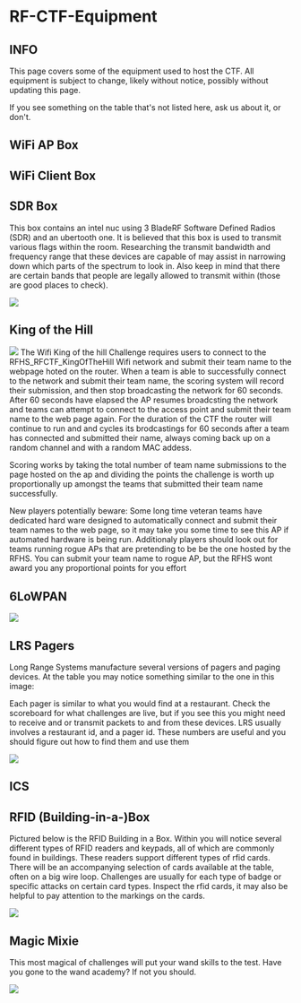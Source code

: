 # RF-CTF-Equipment

## INFO

This page covers some of the equipment used to host the CTF.  All equipment is subject to change, likely without notice, possibly without updating this page.

If you see something on the table that's not listed here, ask us about it, or don't.

## WiFi AP Box

## WiFi Client Box

## SDR Box
This box contains an intel nuc using 3 BladeRF Software Defined Radios (SDR) and an ubertooth one. It is believed that this box is used to transmit various flags within the room. Researching the transmit bandwidth and frequency range that these devices are capable of may assist in narrowing down which parts of the spectrum to look in. Also keep in mind that there are certain bands that people are legally allowed to transmit within (those are good places to check). 

![](https://raw.githubusercontent.com/rfhs/rfhs-wiki/master/files/images/rfctfequipment/sdrbox.JPG)

## King of the Hill
![](https://github.com/rfhs/rfhs-wiki/blob/master/files/images/PXL_20230430_173702141.jpg)
The Wifi King of the hill Challenge requires users to connect to the RFHS_RFCTF_KingOfTheHill Wifi network and submit their team name to the webpage hoted on the router. 
When a team is able to successfully connect to the network and submit their team name, the scoring system will record their submission, and then stop broadcasting the network for 60 seconds.
After 60 seconds have elapsed the AP resumes broadcsting the network and teams can attempt to connect to the access point and submit their team name to the web page again.
For the duration of the CTF the router will continue to run and and cycles its brodcastings for 60 seconds after a team has connected and submitted their name, always coming back up on a random channel and with a random MAC addess.

Scoring works by taking the total number of team name submissions to the page hosted on the ap and dividing the points the challenge is worth up proportionally up amongst the teams that submitted their team name successfully.


New players potentially beware: Some long time veteran teams have dedicated hard ware designed to automatically connect and submit their team names to the web page, so it may take you some time to see this AP if automated hardware is being run. Additionaly players should look out for teams running rogue APs that are pretending to be be the one hosted by the RFHS. You can submit your team name to rogue AP, but the RFHS wont award you any proportional points for you effort 



## 6LoWPAN
![](https://raw.githubusercontent.com/rfhs/rfhs-wiki/master/files/images/rfctfequipment/6lowpan.JPG)

## LRS Pagers
Long Range Systems manufacture several versions of pagers and paging devices. At the table you may notice something similar to the one in this image:

Each pager is similar to what you would find at a restaurant. Check the scoreboard for what challenges are live, but if you see this you might need to receive and or transmit packets to and from these devices. LRS usually involves a restaurant id, and a pager id. These numbers are useful and you should figure out how to find them and use them

![](https://raw.githubusercontent.com/rfhs/rfhs-wiki/master/files/images/rfctfequipment/lrspager.JPG)


## ICS

## RFID (Building-in-a-)Box
Pictured below is the RFID Building in a Box. Within you will notice several different types of RFID readers and keypads, all of which are commonly found in buildings. These readers support different types of rfid cards. There will be an accompanying selection of cards available at the table, often on a big wire loop. Challenges are usually for each type of badge or specific attacks on certain card types. Inspect the rfid cards, it may also be helpful to pay attention to the markings on the cards. 

![](https://raw.githubusercontent.com/rfhs/rfhs-wiki/master/files/images/rfctfequipment/rfidbib.JPG)

## Magic Mixie
This most magical of challenges will put your wand skills to the test. Have you gone to the wand academy? If not you should.

![](https://raw.githubusercontent.com/rfhs/rfhs-wiki/master/files/images/rfctfequipment/rfidbib.JPG)
